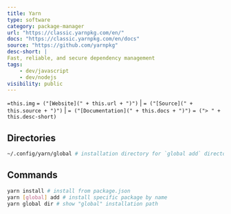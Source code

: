 ```yaml
---
title: Yarn
type: software
category: package-manager
url: "https://classic.yarnpkg.com/en/"
docs: "https://classic.yarnpkg.com/en/docs"
source: "https://github.com/yarnpkg"
desc-short: |
Fast, reliable, and secure dependency management
tags:
    - dev/javascript
    - dev/nodejs
visibility: public
---
```

`=this.img` `= ("[Website](" + this.url + ")")` |  `= ("[Source](" + this.source + ")")` | `= ("[Documentation](" + this.docs + ")")`
`= ("> " + this.desc-short)`

## Directories

```bash
~/.config/yarn/global # installation directory for `global add` directory
```

## Commands

```bash
yarn install # install from package.json
yarn [global] add # install specific package by name
yarn global dir # show "global" installation path
```
